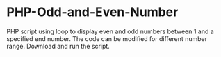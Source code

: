 # PHP-Odd-and-Even-Number
PHP script using loop to display even and odd numbers between 1 and a specified end number. The code can be modified for different number range.
Download and run the script.

